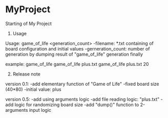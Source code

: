 # MyProject

Starting of My Project

<the Game of Life>

1. Usage

Usage: game_of_life <filename> <generation_count>
	-filename: *.txt containing of board configuration and initial values
	-gerneration_count: number of generation by dumping result of "game_of_life" generation finally

example: game_of_life
	 game_of_life plus.txt
	 game_of_life plus.txt 20

2. Release note

version 0.1:
	-add elementary function of "Game of Life"
	-fixed board size (40*80)
	-initial value: plus

version 0.5:
	-add using arguments logic
	-add file reading logic: "plus.txt" 
	-add logic for randomizing board size
	-add "dump()" function to 2-arguments input logic

